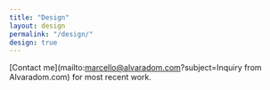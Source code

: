 ```yaml
---
title: "Design"
layout: design
permalink: "/design/"
design: true
---
```


[Contact me](mailto:marcello@alvaradom.com?subject=Inquiry from Alvaradom.com) for most recent work.
